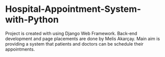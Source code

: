 # Hospital-Appointment-System-with-Python

Project is created with using Django Web Framework. Back-end development and page placements are done by Melis Akarçay. 
Main aim is providing a system that patients and doctors can be schedule their appointments.
